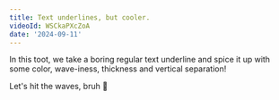 ```yaml
---
title: Text underlines, but cooler.
videoId: WSCkaPXcZoA
date: '2024-09-11'
---
```


In this toot, we take a boring regular text underline and spice it up with some color, wave-iness, thickness and vertical separation!

Let's hit the waves, bruh 🤙
